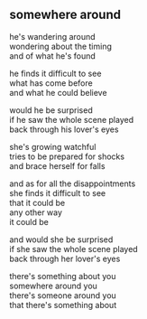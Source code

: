 ## somewhere around

he's wandering around  
wondering about the timing  
and of what he's found

he finds it difficult to see  
what has come before  
and what he could believe

would he be surprised  
if he saw the whole scene played  
back through his lover's eyes

she's growing watchful  
tries to be prepared for shocks  
and brace herself for falls

and as for all the disappointments  
she finds it difficult to see  
that it could be  
any other way  
it could be

and would she be surprised  
if she saw the whole scene played  
back through her lover's eyes

there's something about you  
somewhere around you  
there's someone around you  
that there's something about
